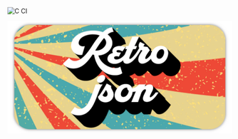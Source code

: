 ![C CI](https://github.com/NolanRus/retro-json/workflows/C%20CI/badge.svg?branch=master)

![Logo](/pictures/retro-json.png "Retro-json logo")

